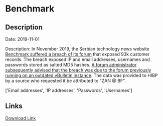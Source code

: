 # Benchmark

## Description

Date: 2019-11-01

Description:
In November 2019, the Serbian technology news website <a href="https://forum.benchmark.rs/threads/benchmark-forum-kompromitovan.489760/" target="_blank" rel="noopener">Benchmark suffered a breach of its forum</a> that exposed 93k customer records. The breach exposed IP and email addresses, usernames and passwords stored as salted MD5 hashes. <a href="https://forum.benchmark.rs/threads/benchmark-forum-kompromitovan.489760/#post-6758095" target="_blank" rel="noopener">A forum administrator subsequently advised that the breach was due to the forum previously running on an outdated vBulletin instance</a>. The data was provided to HIBP by a source who requested it be attributed to &quot;ZAN @ BF&quot;.


['Email addresses', 'IP addresses', 'Passwords', 'Usernames']

## Links

[Download Link](https://link-to.net/1229997/302.61650573124064/dynamic/?r=aHR0cHM6Ly93d3cubWVkaWFmaXJlLmNvbS92aWV3LzFrbzNhWDk3WFpSb2pJVy9iZW5jaG1hcmsucnMvZmlsZQ==)